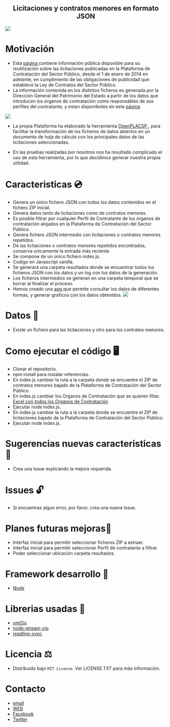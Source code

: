 <h2 align='center'> Licitaciones y contratos menores en formato JSON </h2>

<img src='https://res.cloudinary.com/dabrencx7/image/upload/v1628928251/xml2json/plataformaContratacion_xeteka.png'/>

# Motivación
-  Esta <a href= 'https://www.hacienda.gob.es/es-ES/GobiernoAbierto/Datos%20Abiertos/Paginas/licitaciones_plataforma_contratacion.aspx'> página </a> contiene información pública disponible para su reutilización sobre las licitaciones publicadas en la Plataforma de Contratación del Sector Público, desde el 1 de enero de 2014 en adelante, en cumplimiento de las obligaciones de publicidad que establece la Ley de Contratos del Sector Público. 
-  La información contenida en los distintos ficheros es generada por la Dirección General del Patrimonio del Estado a partir de los datos que introducen los órganos de contratación como responsables de sus perfiles del contratante, y estan disponibnles en esta <a href= 'https://www.hacienda.gob.es/es-ES/GobiernoAbierto/Datos%20Abiertos/Paginas/licitaciones_plataforma_contratacion.aspx'> página </a>
<img src='https://res.cloudinary.com/dabrencx7/image/upload/v1628928985/xml2json/licitaciones_nszsoc.png'/>

-  La propia Plataforma ha elaborado la herramienta <a href= 'https://contrataciondelestado.es/wps/portal/!ut/p/b1/04_Sj9Q1tzQyMTU2NrHQj9CPykssy0xPLMnMz0vMAfGjzOKdgi0sHJ0MHQ0MjEMtDBzNAgOdLV0MjAwsjYEKIoEKDHAARwNC-sP1o8BKTI2dTcK8wgLMgj3dDQw8PdxcfEINTQ3cjcygCvBY4eeRn5uqnxuVY-mp66gIAB_9XP8!/dl4/d5/L2dJQSEvUUt3QS80SmtFL1o2X0sxQzhBQjFBMEdBUjUwUUpJR1FDMTRKSDY3/'> OpenPLACSP </a>, para facilitar la transformación de los ficheros de datos abiertos en un documento de hoja de cálculo con los principales datos de las licitaciones seleccionadas.

-  En las pruebas realizadas por nosotros nos ha resultado complicado el uso de esta herramienta, por lo que decidimos generar nuestra propia utilidad.

# Caracteristicas 💿
<ul>
  <li>Genera un único fichero JSON con todos los datos contenidos en el fichero ZIP inicial.</li>
  <li>Genera datos tanto de licitaciones como de contratos menores.</li>
  <li>Es posible filtrar por cualquier Perfil de Contratante de los órganos de contratación alojados en la Plataforma de Contratación del Sector Público. </li>
  <li>Genera fichero JSON intermedio con licitaciones o contratos menores repetidos.</li>
  <li>De las licitaciones o contratos menores repetidos encontrados, conserva unicamente la entrada más reciente.</li>
 <li>Se compone de un único fichero index.js.</li>
   <li>Codigo en Javascript vanilla.</li>
   <li>Se generará una carpeta resultados donde se  encuentrar todos los ficheros JSON con los datos y un log con los datos de la generación.</li>
   <li>Los ficheros intermedios se generan en una carpeta temporal que se borrar al finalizar el proceso.</li>
  <li>Hemos creado una <a href= 'http://con.ocmjerez.org/home'> app </a> que permite consultar los datos de diferentes formas, y generar graficos con los datos obtenidos.
  <img src='https://res.cloudinary.com/dabrencx7/image/upload/v1628930992/xml2json/appContratos_ubhiyt.png'/>
  </li>
 </ul>

# Datos 📄
- Existe un fichero para las licitaciones y otro para los contratos menores.

# Como ejecutar el código 🖥️
- Clonar el repositorio.
- npm install para instalar referencias.
- En index.js cambiar la ruta a la carpeta donde se encuentre el ZIP de contratos menores bajado de la Plataforma de Contratación del Sector Público.
- En index.js cambiar los Organos de Contratación que se quieren filtar. <a href= 'https://contrataciondelsectorpublico.gob.es/datosabiertos/OrganosContratacion.xlsx'> Excel con todos los  Organos de Contratación </a>
- Ejecutar node index.js.
-  En index.js cambiar la ruta a la carpeta donde se encuentre el ZIP de licitaciones bajado de la Plataforma de Contratación del Sector Público.
- Ejecutar node index.js.

# Sugerencias nuevas caracteristicas 💎
- Crea una Issue explicando la mejora requerida.

# Issues  🔓
- Si encuentras algun error, por favor, crea una nueva Issue.

# Planes futuras mejoras📆
- Interfaz inicial para permitir seleccionar ficheros ZIP a extraer.
- Interfaz inicial para permitir seleccionar Perfil de contratante  a filtrar.
- Poder seleccionar ubicación carpeta resultados.

# Framework desarrollo 🚀

- [Node](https://nodejs.org/es/) 

# Librerias usadas 📖
- <a href= 'https://www.npmjs.com/package/xml2js' target="_blank">xml2js</a>
- <a href= 'https://www.npmjs.com/package/node-stream-zip' target="_blank">node-stream-zip</a>
- <a href= 'https://www.npmjs.com/package/readline-sync' target="_blank">readline-sync</a>


# Licencia ⚖️
- Distribuido bajo ```MIT License```. Ver LICENSE.TXT para más información.

# Contacto
- <a href= 'mailto:info@ocmjerez.org'> email </a>
- <a href= 'https://ocmjerez.org'> WEB </a>
- <a href= 'https://www.facebook.com/OcmJerez/'> Facebook </a>
- <a href= 'https://twitter.com/ocmjerez'> Twitter </a>




